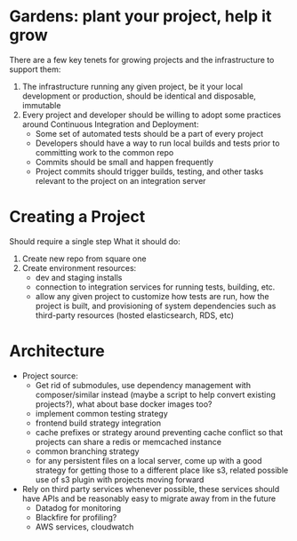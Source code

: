 # Gardens: plant your project, help it grow

There are a few key tenets for growing projects and the infrastructure to support them:

1. The infrastructure running any given project, be it your local development or production, should be identical and disposable, immutable
2. Every project and developer should be willing to adopt some practices around Continuous Integration and Deployment:
    * Some set of automated tests should be a part of every project
    * Developers should have a way to run local builds and tests prior to committing work to the common repo
    * Commits should be small and happen frequently
    * Project commits should trigger builds, testing, and other tasks relevant to the project on an integration server

# Creating a Project

Should require a single step
What it should do:
1. Create new repo from square one
2. Create environment resources:
    - dev and staging installs
    - connection to integration services for running tests, building, etc.
    - allow any given project to customize how tests are run, how the project is built, and provisioning of system dependencies such as third-party resources (hosted elasticsearch, RDS, etc)

# Architecture

* Project source:
    * Get rid of submodules, use dependency management with composer/similar instead (maybe a script to help convert existing projects?), what about base docker images too?
    * implement common testing strategy
    * frontend build strategy integration
    * cache prefixes or strategy around preventing cache conflict so that projects can share a redis or memcached instance
    * common branching strategy
    * for any persistent files on a local server, come up with a good strategy for getting those to a different place like s3, related possible use of s3 plugin with projects moving forward
* Rely on third party services whenever possible, these services should have APIs and be reasonably easy to migrate away from in the future
    * Datadog for monitoring
    * Blackfire for profiling?
    * AWS services, cloudwatch



